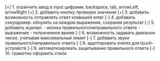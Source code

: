 [+] 1. 	огранчить ввод в input цифрами, backspace, tab, arrowLeft, arrowRight 
[+] 2. 	добавить кнопку проверки значения
[+] 3. 	добавить возможность отправлять ответ клавишей enter
[-] 4. 	добавить секундомер: обнулять на каждом выражении, сохраняя результат
[-] 5. 	добавить журнал: - иконка правильного/неправильного ответа
												 - выражение
												 - потраченное время
[-] 6. 	возможность задавать диапазон чисел, учитывая максимальный лимит
[-] 7. 	добавить звуки правильного/неправильно ответа
[-] 8. 	адаптировать events для touch-устройств
[-] 9. 	автоматизировать защитывание правильного ответа
[-] 10. грамотно оформить стили